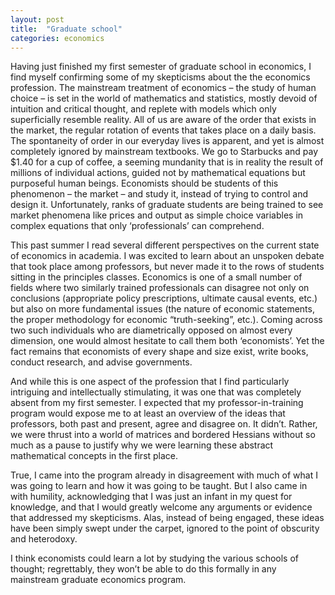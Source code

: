 ```yaml
---
layout: post
title:  "Graduate school"
categories: economics
---
```


Having just finished my first semester of graduate school in economics, I find myself confirming some of my skepticisms about the the economics profession. The mainstream treatment of economics – the study of human choice – is set in the world of mathematics and statistics, mostly devoid of intuition and critical thought, and replete with models which only superficially resemble reality. All of us are aware of the order that exists in the market, the regular rotation of events that takes place on a daily basis. The spontaneity of order in our everyday lives is apparent, and yet is almost completely ignored by mainstream textbooks. We go to Starbucks and pay $1.40 for a cup of coffee, a seeming mundanity that is in reality the result of millions of individual actions, guided not by mathematical equations but purposeful human beings. Economists should be students of this phenomenon – the market – and study it, instead of trying to control and design it. Unfortunately, ranks of graduate students are being trained to see market phenomena like prices and output as simple choice variables in complex equations that only ‘professionals’ can comprehend.

<!-- more -->

This past summer I read several different perspectives on the current state of economics in academia. I was excited to learn about an unspoken debate that took place among professors, but never made it to the rows of students sitting in the principles classes. Economics is one of a small number of fields where two similarly trained professionals can disagree not only on conclusions (appropriate policy prescriptions, ultimate causal events, etc.) but also on more fundamental issues (the nature of economic statements, the proper methodology for economic “truth-seeking”, etc.). Coming across two such individuals who are diametrically opposed on almost every dimension, one would almost hesitate to call them both ‘economists’. Yet the fact remains that economists of every shape and size exist, write books, conduct research, and advise governments.

And while this is one aspect of the profession that I find particularly intriguing and intellectually stimulating, it was one that was completely absent from my first semester. I expected that my professor-in-training program would expose me to at least an overview of the ideas that professors, both past and present, agree and disagree on. It didn’t. Rather, we were thrust into a world of matrices and bordered Hessians without so much as a pause to justify why we were learning these abstract mathematical concepts in the first place.

True, I came into the program already in disagreement with much of what I was going to learn and how it was going to be taught. But I also came in with humility, acknowledging that I was just an infant in my quest for knowledge, and that I would greatly welcome any arguments or evidence that addressed my skepticisms. Alas, instead of being engaged, these ideas have been simply swept under the carpet, ignored to the point of obscurity and heterodoxy.

I think economists could learn a lot by studying the various schools of thought; regrettably, they won’t be able to do this formally in any mainstream graduate economics program.